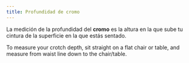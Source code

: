 ```yaml
---
title: Profundidad de cromo
---
```


La medición de la profundidad del **cromo** es la altura en la que sube tu cintura de la superficie en la que estás sentado.

To measure your crotch depth, sit straight on a flat chair or table, and measure from waist line down to the chair/table.
<MeasieImage />

